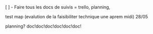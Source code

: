 [ ] - Faire tous les docs de suivis = trello, planning, 












test map (evalution de la faisibiliter technique une aprem midi) 28/05














planning?
doc!doc!doc!doc!doc!doc!